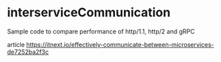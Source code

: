 # interserviceCommunication
Sample code to compare performance of http/1.1, http/2 and gRPC


article
https://itnext.io/effectively-communicate-between-microservices-de7252ba2f3c
